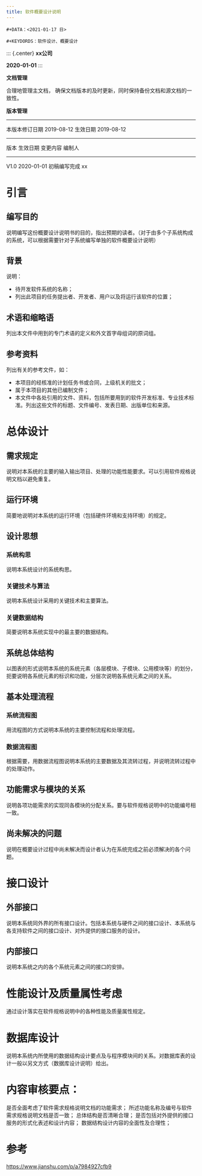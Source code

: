 ```yaml
---
title: 软件概要设计说明
---
```


```{=org}
#+DATA：<2021-01-17 日>
```
```{=org}
#+KEYDORDS：软件设计、概要设计
```
::: {.center}
**xx公司**

**2020-01-01**
:::

**文档管理**

合理地管理主文档，
确保文档版本的及时更新，同时保持备份文档和源文档的一致性。

**版本管理**

  ---------------- ------------ ---------- ------------
  本版本修订日期   2019-08-12   生效日期   2019-08-12
  ---------------- ------------ ---------- ------------

  版本   生效日期     变更内容       编制人
  ------ ------------ -------------- --------
  V1.0   2020-01-01   初稿编写完成   xx

# 引言

## 编写目的

说明编写这份概要设计说明书的目的，指出预期的读者。（对于由多个子系统构成的系统，可以根据需要针对子系统编写单独的软件概要设计说明）

## 背景

说明：

-   待开发软件系统的名称；
-   列出此项目的任务提出者、开发者、用户以及将运行该软件的位置；

## 术语和缩略语

列出本文件中用到的专门术语的定义和外文首字母组词的原词组。

## 参考资料

列出有关的参考文件，如：

-   本项目的经核准的计划任务书或合同，上级机关的批文；
-   属于本项目的其他已编制文件；
-   本文件中各处引用的文件、资料，包括所要用到的软件开发标准、专业技术标准。列出这些文件的标题、文件编号、发表日期、出版单位和来源。

# 总体设计

## 需求规定

说明对本系统的主要的输入输出项目、处理的功能性能要求。可以引用软件规格说明文档以避免重复。

## 运行环境

简要地说明对本系统的运行环境（包括硬件环境和支持环境）的规定。

## 设计思想

### 系统构思

说明本系统设计的系统构思。

### 关键技术与算法

说明本系统设计采用的关键技术和主要算法。

### 关键数据结构

简要说明本系统实现中的最主要的数据结构。

## 系统总体结构

以图表的形式说明本系统的系统元素（各层模块、子模块、公用模块等）的划分，扼要说明各系统元素的标识和功能，分层次说明各系统元素之间的关系。

## 基本处理流程

### 系统流程图

用流程图的方式说明本系统的主要控制流程和处理流程。

### 数据流程图

根据需要，用数据流程图说明本系统的主要数据及其流转过程，并说明流转过程中的处理动作。

## 功能需求与模块的关系

说明各项功能需求的实现同各模块的分配关系。要与软件规格说明中的功能编号相一致。

## 尚未解决的问题

说明在概要设计过程中尚未解决而设计者认为在系统完成之前必须解决的各个问题。

# 接口设计

## 外部接口

说明本系统同外界的所有接口设计。包括本系统与硬件之间的接口设计、本系统与各支持软件之间的接口设计、对外提供的接口服务的设计。

## 内部接口

说明本系统之内的各个系统元素之间的接口的安排。

# 性能设计及质量属性考虑

通过设计落实在软件规格说明中的各种性能及质量属性规定。

# 数据库设计

说明本系统内所使用的数据结构设计要点及与程序模块间的关系。对数据库表的设计一般以另文方式（数据库设计说明）给出。

# 内容审核要点：

是否全面考虑了软件需求规格说明文档的功能需求；
所述功能名称及编号与软件需求规格说明文档是否一致；
总体结构是否清晰合理；
是否包括对外提供的接口服务的形式化表述和设计内容；
数据结构设计内容的全面性及合理性；

# 参考

<https://www.jianshu.com/p/a7984927cfb9>
